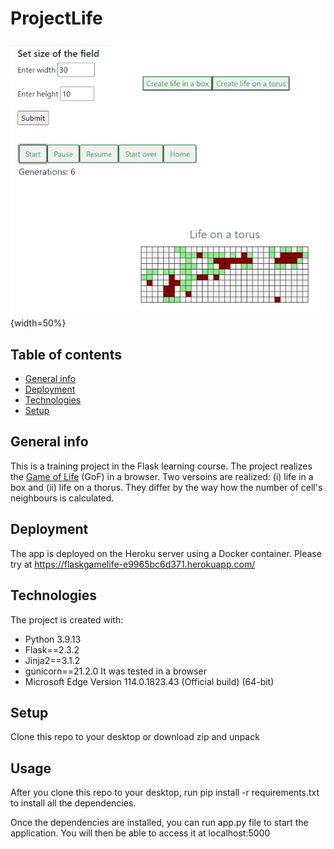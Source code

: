 # ProjectLife

![Project Life preview](GoLscreenshot.jpg){width=50%} 


## Table of contents
* [General info](#general-info)
* [Deployment](#deploy)
* [Technologies](#technologies)
* [Setup](#setup)
  

## General info

This is a training project in the Flask learning course. The project realizes the [Game of Life](https://en.wikipedia.org/wiki/Conway%27s_Game_of_Life) (GoF) in a browser. Two versoins are realized: (i) life in a box and (ii) life on a thorus. They differ by the way how the number of cell's neighbours is calculated. 

## Deployment

The app is deployed on the Heroku server using a Docker container. Please try at 
https://flaskgamelife-e9965bc6d371.herokuapp.com/

## Technologies
The project is created with:
* Python 3.9.13 
* Flask==2.3.2
* Jinja2==3.1.2
* gunicorn==21.2.0
It was tested in a browser 
* Microsoft Edge Version 114.0.1823.43 (Official build) (64-bit)

## Setup
Clone this repo to your desktop or download zip and unpack

## Usage
After you clone this repo to your desktop,   run pip install -r requirements.txt
to install all the dependencies.

Once the dependencies are installed, you can run app.py file to start the application. You will then be able to access it at localhost:5000
